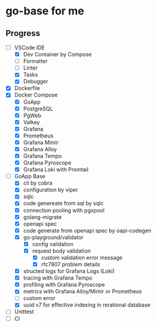# go-base for me

## Progress

* [ ] VSCode IDE
    * [x] Dev Container by Compose
    * [ ] Formatter
    * [ ] Linter
    * [x] Tasks
    * [x] Debugger
* [x] Dockerfile
* [x] Docker Compose
    * [x] GoApp
    * [x] PostgreSQL
    * [x] PgWeb
    * [x] Valkey
    * [x] Grafana
    * [x] Prometheus
    * [x] Grafana Mimir
    * [x] Grafana Alloy
    * [x] Grafana Tempo
    * [x] Grafana Pyroscope
    * [x] Grafana Loki with Promtail
* [ ] GoApp Base
    * [x] cli by cobra
    * [x] configuration by viper
    * [x] sqlc 
    * [x] code genereate from sql by sqlc
    * [x] connection pooling with pgxpool
    * [x] golang-migrate
    * [x] openapi spec
    * [x] code generate from openapi spec by oapi-codegen
    * [x] go-playground/validator
        * [x] config validation
        * [x] request body validation
            * [x] custom validation error message
            * [x] rfc7807 problem details
    * [x] structed logs for Grafana Logs (Loki)
    * [x] tracing with Grafana Tempo
    * [x] profiling with Grafana Pyroscope
    * [x] metrics with Grafana Alloy/Mimir or Prometheus
    * [ ] custom error
    * [x] uuid v7 for effective indexing in rerational database
* [ ] Unittest
* [ ] CI
